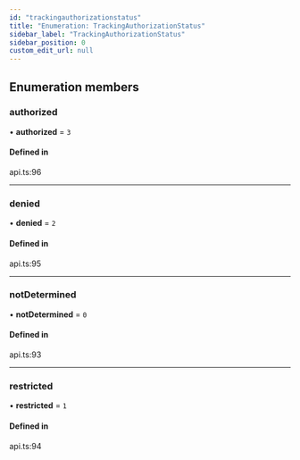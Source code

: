 ```yaml
---
id: "trackingauthorizationstatus"
title: "Enumeration: TrackingAuthorizationStatus"
sidebar_label: "TrackingAuthorizationStatus"
sidebar_position: 0
custom_edit_url: null
---
```


## Enumeration members

### authorized

• **authorized** = `3`

#### Defined in

api.ts:96

___

### denied

• **denied** = `2`

#### Defined in

api.ts:95

___

### notDetermined

• **notDetermined** = `0`

#### Defined in

api.ts:93

___

### restricted

• **restricted** = `1`

#### Defined in

api.ts:94
